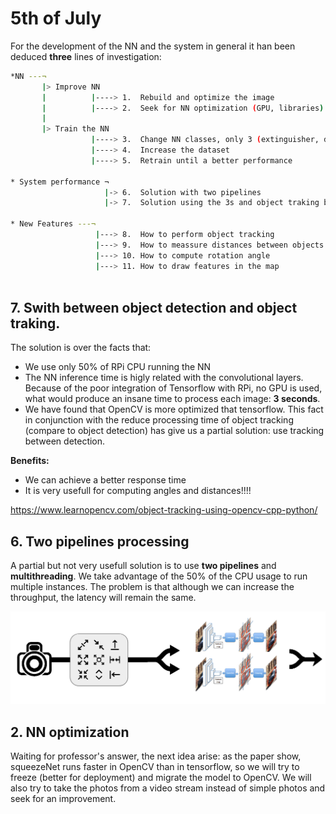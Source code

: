 # 5th of July
For the development of the NN and the system in general it han been deduced **three** lines of investigation:

```bash
*NN ---¬
       |> Improve NN 
       |          |----> 1.  Rebuild and optimize the image
       |          |----> 2.  Seek for NN optimization (GPU, libraries)
       |
       |> Train the NN
                  |----> 3.  Change NN classes, only 3 (extinguisher, door, exit sign)
                  |----> 4.  Increase the dataset
                  |----> 5.  Retrain until a better performance

* System performance ¬
                     |-> 6.  Solution with two pipelines
                     |-> 7.  Solution using the 3s and object traking between frames

* New Features ---¬
                   |---> 8.  How to perform object tracking
                   |---> 9.  How to meassure distances between objects
                   |---> 10. How to compute rotation angle
                   |---> 11. How to draw features in the map
       
```

## 7. Swith between object detection and object traking.
The solution is over the facts that:
* We use only 50% of RPi CPU running the NN
* The NN inference time is higly related with the convolutional layers. Because of the poor integration of Tensorflow with RPi, no          GPU is used, what would produce an insane time to process each image: **3 seconds**.
* We have found that OpenCV is more optimized that tensorflow. This fact in conjunction with the reduce processing time of object tracking (compare to object detection) has give us a partial solution: use tracking between detection.

**Benefits:**
* We can achieve a better response time
* It is very usefull for computing angles and distances!!!!

https://www.learnopencv.com/object-tracking-using-opencv-cpp-python/

## 6. Two pipelines processing
A partial but not very usefull solution is to use **two pipelines** and **multithreading**. We take advantage of the 50% of the CPU usage to run multiple instances. The problem is that although we can increase the throughput, the latency will remain the same.

![alt text](https://github.com/vmarlasco/hello-world/blob/journalist/journal/07_05/TwoPipeline.png "Two pipeline approach")

## 2. NN optimization
Waiting for professor's answer, the next idea arise: as the paper show, squeezeNet runs faster in OpenCV than in tensorflow, so we will try to freeze (better for deployment) and migrate the model to OpenCV. We will also try to take the photos from a video stream instead of simple photos and seek for an improvement.







